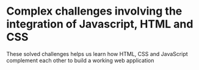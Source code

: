 # Complex challenges involving the integration of Javascript, HTML and CSS
These solved challenges helps us learn how HTML, CSS and JavaScript complement each other to build a working web application
